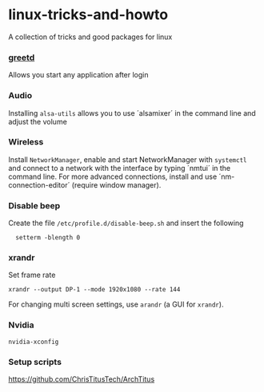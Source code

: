 # linux-tricks-and-howto
A collection of tricks and good packages for linux

### [greetd](https://wiki.archlinux.org/index.php/Greetd)
Allows you start any application after login

### Audio
Installing `alsa-utils` allows you to use ´alsamixer´ in the command line and adjust the volume

### Wireless
Install `NetworkManager`, enable and start NetworkManager with `systemctl` and connect to a network with the interface by typing ´nmtui´ in the command line. For more advanced connections, install and use ´nm-connection-editor´ (require window manager).

### Disable beep
Create the file `/etc/profile.d/disable-beep.sh` and insert the following
```
  setterm -blength 0
```

### xrandr
Set frame rate
```
xrandr --output DP-1 --mode 1920x1080 --rate 144
```

For changing multi screen settings, use `arandr` (a GUI for `xrandr`).

### Nvidia
```
nvidia-xconfig
```

### Setup scripts

https://github.com/ChrisTitusTech/ArchTitus
